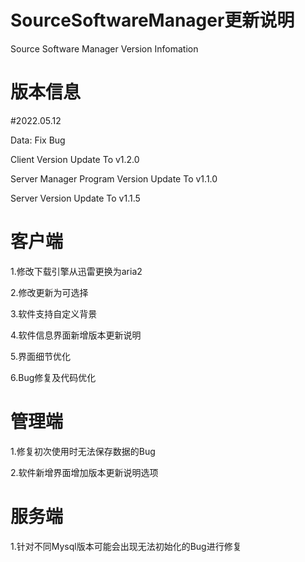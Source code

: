 # SourceSoftwareManager更新说明
Source Software Manager Version Infomation

版本信息
====================================================

#2022.05.12

Data: Fix Bug

Client Version Update To v1.2.0

Server Manager Program Version Update To v1.1.0

Server Version Update To v1.1.5


客户端
=====================================================
1.修改下载引擎从迅雷更换为aria2

2.修改更新为可选择

3.软件支持自定义背景

4.软件信息界面新增版本更新说明

5.界面细节优化

6.Bug修复及代码优化

管理端
=====================================================
1.修复初次使用时无法保存数据的Bug

2.软件新增界面增加版本更新说明选项

服务端
=====================================================
1.针对不同Mysql版本可能会出现无法初始化的Bug进行修复


